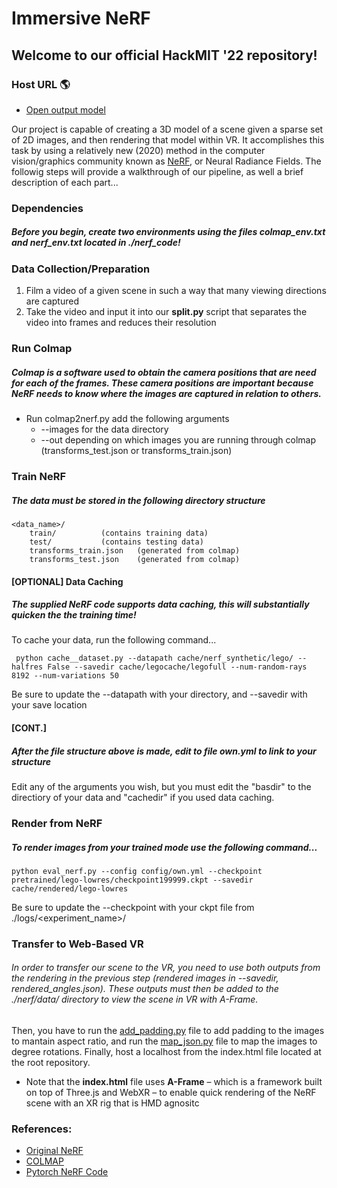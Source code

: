 # Immersive NeRF
## Welcome to our official HackMIT '22 repository!

### Host URL 🌎

- [Open output model](https://immersive-nerf-api.herokuapp.com/)

Our project is capable of creating a 3D model of a scene given a sparse set of 2D images, and then rendering that model within VR. It accomplishes this task by using a relatively new (2020) method in the computer vision/graphics community known as [NeRF](https://www.matthewtancik.com/nerf), or Neural Radiance Fields. The followig steps will provide a walkthrough of our pipeline, as well a brief description of each part...

### Dependencies
##### Before you begin, create two environments using the files colmap_env.txt and nerf_env.txt located in ./nerf_code!

### Data Collection/Preparation
1. Film a video of a given scene in such a way that many viewing directions are captured
1. Take the video and input it into our **split.py** script that separates the video into frames and reduces their resolution

### Run Colmap
##### Colmap is a software used to obtain the camera positions that are need for each of the frames. These camera positions are important because NeRF needs to know where the images are captured in relation to others. 
* Run colmap2nerf.py add the following arguments
	* --images for the data directory
	* --out depending on which images you are running through colmap (transforms_test.json or transforms_train.json)

### Train NeRF
##### The data must be stored in the following directory structure  

	<data_name>/
		train/			(contains training data)
		test/			(contains testing data)
		transforms_train.json	(generated from colmap)
		transforms_test.json	(generated from colmap)
#### [OPTIONAL] Data Caching
##### The supplied NeRF code supports data caching, this will substantially quicken the the training time!
To cache your data, run the following command...

```
 python cache__dataset.py --datapath cache/nerf_synthetic/lego/ --halfres False --savedir cache/legocache/legofull --num-random-rays 8192 --num-variations 50
```
Be sure to update the --datapath with your directory, and --savedir with your save location

#### [CONT.]
##### After the file structure above is made, edit to file own.yml to link to your structure
Edit any of the arguments you wish, but you must edit the "basdir" to the directiory of your data and "cachedir" if you used data caching.

### Render from NeRF
##### To render images from your trained mode use the following command...
```
python eval_nerf.py --config config/own.yml --checkpoint pretrained/lego-lowres/checkpoint199999.ckpt --savedir cache/rendered/lego-lowres
```

Be sure to update the --checkpoint with your ckpt file from ./logs/<experiment_name>/<ckpt>


### Transfer to Web-Based VR
###### In order to transfer our scene to the VR, you need to use both outputs from the rendering in the previous step (rendered images in --savedir, rendered_angles.json). These outputs must then be added to the ./nerf/data/ directory to view the scene in VR with A-Frame.

Then, you have to run the [add_padding.py](https://github.com/anayflima/immersive-NeRF-api/blob/main/add_padding.py) file to add padding to the images to mantain aspect ratio, and run the  [map_json.py](https://github.com/anayflima/immersive-NeRF-api/blob/main/map_json.py) file to  map the images to degree rotations. Finally, host a localhost from the index.html file located at the root repository.
* Note that the **index.html** file uses **A-Frame** – which is a framework built on top of Three.js and WebXR – to enable quick rendering of the NeRF scene with an XR rig that is HMD agnositc

### References:
* [Original NeRF](https://www.matthewtancik.com/nerf)
* [COLMAP](https://colmap.github.io)
* [Pytorch NeRF Code](https://github.com/krrish94/nerf-pytorch#readme)
